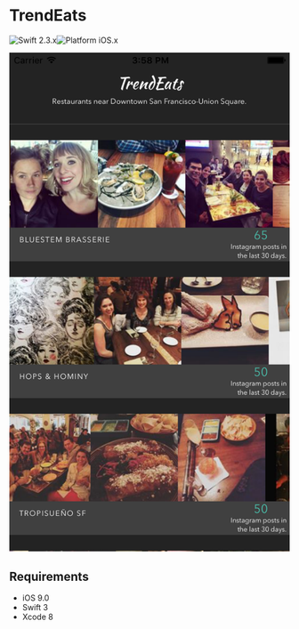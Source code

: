 # TrendEats

![Swift 2.3.x](https://img.shields.io/badge/Swift-3.0-orange.svg)![Platform iOS.x](https://img.shields.io/badge/Platform-iOS-blue.svg)
<p align="center">
  <img src="./Screenshot.png" alt=""/>
</p>

## Requirements

* iOS 9.0
* Swift 3
* Xcode 8
